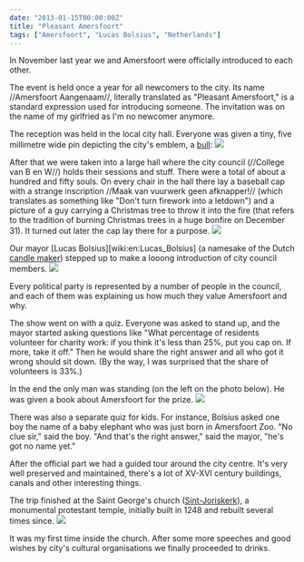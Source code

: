 ```yaml
---
date: "2013-01-15T00:00:00Z"
title: "Pleasant Amersfoort"
tags: ["Amersfoort", "Lucas Bolsius", "Netherlands"]
---
```


In November last year we and Amersfoort were officially introduced to each other.

The event is held once a year for all newcomers to the city. Its name //Amersfoort Aangenaam//, literally translated as "Pleasant Amersfoort," is a standard expression used for introducing someone. The invitation was on the name of my girlfried as I'm no newcomer anymore.

<!--more-->

The reception was held in the local city hall. Everyone was given a tiny, five millimetre wide pin depicting the city's emblem, a [bull](http://www.onzestier.nl/):
![](img:2.bp.blogspot.com/-3MsZzhq6_1o/UN8vKhTmYrI/AAAAAAAAWGc/ZfXjjqG5mdQ/s1600/dsc05884.picasaweb.jpg:a)

After that we were taken into a large hall where the city council (//College van B en W//) holds their sessions and stuff. There were a total of about a hundred and fifty souls. On every chair in the hall there lay a baseball cap with a strange inscription //Maak van vuurwerk geen afknapper!// (which translates as something like "Don't turn firework into a letdown") and a picture of a guy carrying a Christmas tree to throw it into the fire (that refers to the tradition of burning Christmas trees in a huge bonfire on December 31). It turned out later the cap lay there for a purpose.
![](img:1.bp.blogspot.com/-wZR28baE58Y/UN8vIw7ogkI/AAAAAAAAWGY/xUpUXQQiKas/s1600/dsc05882.picasaweb.jpg:a)

Our mayor [Lucas Bolsius][wiki:en:Lucas_Bolsius] (a namesake of the Dutch [candle maker](http://www.bolsius.com/)) stepped up to make a looong introduction of city council members.
![](img:3.bp.blogspot.com/-DrO2X1nqyXw/UN8vLq-JC4I/AAAAAAAAWGo/AEWvbIGyyBk/s1600/dsc05887.picasaweb.jpg:a)

Every political party is represented by a number of people in the council, and each of them was explaining us how much they value Amersfoort and why.

The show went on with a quiz. Everyone was asked to stand up, and the mayor started asking questions like "What percentage of residents volunteer for charity work: if you think it's less than 25%, put you cap on. If more, take it off." Then he would share the right answer and all who got it wrong should sit down. (By the way, I was surprised that the share of volunteers is 33%.)

In the end the only man was standing (on the left on the photo below). He was given a book about Amersfoort for the prize.
![](img:3.bp.blogspot.com/-SZsMFhP9_Wg/UN8vMylB0bI/AAAAAAAAWeY/36EQ_tZh934/s1600/dsc05890.picasaweb.jpg:a)

There was also a separate quiz for kids. For instance, Bolsius asked one boy the name of a baby elephant who was just born in Amersfoort Zoo. "No clue sir," said the boy. "And that's the right answer," said the mayor, "he's got no name yet."

After the official part we had a guided tour around the city centre. It's very well preserved and maintained, there's a lot of XV-XVI century buildings, canals and other interesting things.

The trip finished at the Saint George's church ([Sint-Joriskerk](http://www.sintjoriskerk-amersfoort.nl/)), a monumental protestant temple, initially built in 1248 and rebuilt several times since.
![](img:4.bp.blogspot.com/-fffocorv9GM/UN8vOMFgizI/AAAAAAAAWG0/cS8zdOp_2U8/s1600/dsc05892.picasaweb.jpg:a)

It was my first time inside the church. After some more speeches and good wishes by city's cultural organisations we finally proceeded to drinks.
